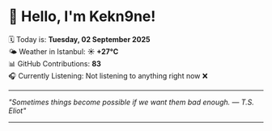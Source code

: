 # 👋 Hello, I'm Kekn9ne!

🗓️ Today is: **Tuesday, 02 September 2025**  
🌤️ Weather in Istanbul: **☀️   +27°C**  
📊 GitHub Contributions: **83**  
🎧 Currently Listening: Not listening to anything right now ❌

---

_"Sometimes things become possible if we want them bad enough. — *T.S. Eliot*"_

---
